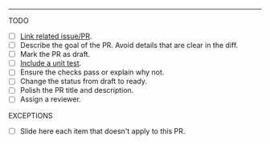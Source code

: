 

----

TODO

- [ ] [Link related issue/PR]([url](https://docs.github.com/en/issues/tracking-your-work-with-issues/linking-a-pull-request-to-an-issue#linking-a-pull-request-to-an-issue-using-a-keyword)). 
- [ ] Describe the goal of the PR. Avoid details that are clear in the diff.
- [ ] Mark the PR as draft.
- [ ] [Include a unit test](https://code-review.tidyverse.org/reviewer/aspects.html#sec-tests).
- [ ] Ensure the checks pass or explain why not.
- [ ] Change the status from draft to ready.
- [ ] Polish the PR title and description.
- [ ] Assign a reviewer.

EXCEPTIONS

- [ ] Slide here each item that doesn't apply to this PR.
